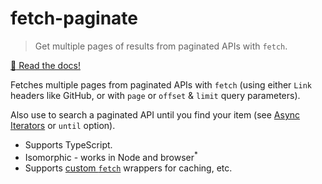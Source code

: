 # fetch-paginate
> Get multiple pages of results from paginated APIs with `fetch`.

[:book: Read the docs!](https://andersdjohnson.github.io/anchorate/)

Fetches multiple pages from paginated APIs with `fetch`
(using either `Link` headers like GitHub,
or with `page` or `offset` & `limit` query parameters).

Also use to search a paginated API until you find your item (see [Async Iterators](https://andersdjohnson.github.io/fetch-paginate/#async-iterators) or `until` option).

- Supports TypeScript.
- Isomorphic - works in Node and browser<sup>*</sup>
- Supports [custom `fetch`](https://andersdjohnson.github.io/fetch-paginate/#custom-fetch) wrappers for caching, etc.
